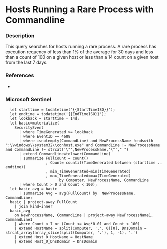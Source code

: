 # Hosts Running a Rare Process with Commandline
### Description
This query searches for hosts running a rare process. A rare process has execution requency of less than 1% of the average for 30 days and less than a count of 100 on a given host or less than a 14 count on a given host from the last 7 days.
### References
-
### Microsoft Sentinel
```kusto
  let starttime = todatetime('{{StartTimeISO}}');
  let endtime = todatetime('{{EndTimeISO}}');
  let lookback = starttime - 14d;
  let basic=materialize(
    SecurityEvent
      | where TimeGenerated >= lookback
      | where EventID == 4688
      | where isnotempty(CommandLine) and NewProcessName !endswith ":\\windows\\system32\\conhost.exe" and CommandLine !~ NewProcessName and CommandLine !~ strcat('\"',NewProcessName,'\"'," ")
      | extend CommandLine=tolower(CommandLine)
      | summarize FullCount = count()
                  , Count= countif(TimeGenerated between (starttime .. endtime))
                  , min_TimeGenerated=min(TimeGenerated)
                  , max_TimeGenerated=max(TimeGenerated)
                        by Computer, NewProcessName, CommandLine
      | where Count > 0 and Count < 100);
  let basic_avg = basic
      | summarize Avg = avg(FullCount) by  NewProcessName, CommandLine;
  basic | project-away FullCount
    | join kind=inner
  basic_avg
    on NewProcessName, CommandLine | project-away NewProcessName1, CommandLine1
    | where Count < 7 or (Count <= Avg*0.01 and Count < 100)
    | extend HostName = split(Computer, '.', 0)[0], DnsDomain = strcat_array(array_slice(split(Computer, '.'), 1, -1), '.')
    | extend Host_0_HostName = HostName
    | extend Host_0_DnsDomain = DnsDomain 
```

